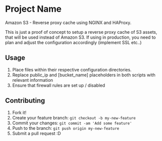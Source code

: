 # Project Name

Amazon S3 - Reverse proxy cache using NGINX and HAProxy.

This is just a proof of concept to setup a reverse proxy cache of S3 assets, that will be used instead of Amazon S3. If using in production, you need to plan and adjust the configuration accordingly (implement SSL etc..) 

## Usage

1. Place files within their respective configuration directories.
2. Replace public_ip and [bucket_name] placeholders in both scripts with relevant information
3. Ensure that firewall rules are set up / disabled

## Contributing

1. Fork it!
2. Create your feature branch: `git checkout -b my-new-feature`
3. Commit your changes: `git commit -am 'Add some feature'`
4. Push to the branch: `git push origin my-new-feature`
5. Submit a pull request :D

